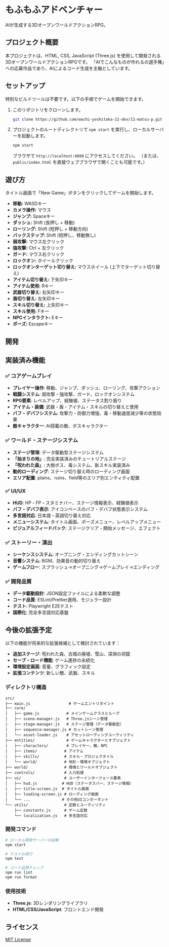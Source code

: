 # もふもふアドベンチャー

AIが生成する3DオープンワールドアクションRPG。

## プロジェクト概要

本プロジェクトは、HTML, CSS, JavaScript (Three.js) を使用して開発される3DオープンワールドアクションRPGです。
「AIでこんなものが作れるの選手権」への応募作品であり、AIによるコード生成を主軸としています。

## セットアップ

特別なビルドツールは不要です。以下の手順でゲームを開始できます。

1.  このリポジトリをクローンします。
    ```bash
    git clone https://github.com/wachi-yoshitaka-11-dev/11-matsu-p.git
    ```
2.  プロジェクトのルートディレクトリで `npm start` を実行し、ローカルサーバーを起動します。
    ```bash
    npm start
    ```
    ブラウザで `http://localhost:8080` にアクセスしてください。
    （または、`public/index.html` を直接ウェブブラウザで開くことも可能です。）

## 遊び方

タイトル画面で「New Game」ボタンをクリックしてゲームを開始します。

- **移動:** WASDキー
- **カメラ操作:** マウス
- **ジャンプ:** Spaceキー
- **ダッシュ:** Shift (長押し + 移動)
- **ローリング:** Shift (短押し + 移動方向)
- **バックステップ:** Shift (短押し、移動無し)
- **弱攻撃:** マウス左クリック
- **強攻撃:** Ctrl + 左クリック
- **ガード:** マウス右クリック
- **ロックオン:** ホイールクリック
- **ロックオンターゲット切り替え:** マウスホイール (上下でターゲット切り替え)
- **アイテム切り替え:** 下矢印キー
- **アイテム使用:** Rキー
- **武器切り替え:** 右矢印キー
- **盾切り替え:** 左矢印キー
- **スキル切り替え:** 上矢印キー
- **スキル使用:** Fキー
- **NPCインタラクト:** Eキー
- **ポーズ:** Escapeキー

## 開発

## 実装済み機能

### ✅ コアゲームプレイ

- **プレイヤー操作**: 移動、ジャンプ、ダッシュ、ローリング、攻撃アクション
- **戦闘システム**: 弱攻撃・強攻撃、ガード、ロックオンシステム
- **RPG要素**: レベルアップ、経験値、ステータス割り振り
- **アイテム・装備**: 武器・盾・アイテム・スキルの切り替えと使用
- **バフ・デバフシステム**: 攻撃力・防御力増強、毒・移動速度減少等の状態効果
- **敵キャラクター**: AI搭載の敵、ボスキャラクター

### ✅ ワールド・ステージシステム

- **ステージ管理**: データ駆動型ステージシステム
- **「始まりの地」**: 完全実装済みのチュートリアルステージ
- **「呪われた森」**: 大樹ボス、毒システム、新スキル実装済み
- **動的ローディング**: ステージ切り替え時のローディング画面
- **エリア配置**: plains、ruins、field等のエリア別エンティティ配置

### ✅ UI/UX

- **HUD**: HP・FP・スタミナバー、ステージ情報表示、経験値表示
- **バフ・デバフ表示**: アイコンベースのバフ・デバフ状態表示システム
- **多言語対応**: 日本語・英語切り替え対応
- **メニューシステム**: タイトル画面、ポーズメニュー、レベルアップメニュー
- **ビジュアルフィードバック**: ステージクリア・開始メッセージ、エフェクト

### ✅ ストーリー・演出

- **シーケンスシステム**: オープニング・エンディングカットシーン
- **音響システム**: BGM、効果音の動的切り替え
- **ゲームフロー**: スプラッシュ→オープニング→ゲームプレイ→エンディング

### ✅ 開発品質

- **データ駆動設計**: JSON設定ファイルによる柔軟な調整
- **コード品質**: ESLint/Prettier適用、モジュラー設計
- **テスト**: Playwright E2Eテスト
- **国際化**: 完全多言語対応基盤

## 今後の拡張予定

以下の機能が将来的な拡張候補として検討されています：

- **追加ステージ**: 呪われた森、古城の廃墟、雪山、深淵の洞窟
- **セーブ・ロード機能**: ゲーム進捗の永続化
- **環境設定画面**: 音量、グラフィック設定
- **拡張コンテンツ**: 新しい敵、武器、スキル

### ディレクトリ構造

```
src/
├── main.js                 # ゲームエントリポイント
├── core/
│   ├── game.js            # メインゲームクラスとループ
│   ├── scene-manager.js   # Three.jsシーン管理
│   ├── stage-manager.js   # ステージ管理（データ駆動型）
│   ├── sequence-manager.js # カットシーン管理
│   └── asset-loader.js    # アセットローディングユーティリティ
├── entities/              # ゲームキャラクターとオブジェクト
│   ├── characters/        # プレイヤー、敵、NPC
│   ├── items/            # アイテム
│   ├── skills/           # スキル・プロジェクタイル
│   └── world/            # 地形・環境オブジェクト
├── world/                # 環境とワールドオブジェクト
├── controls/             # 入力処理
├── ui/                   # ユーザーインターフェース要素
│   ├── hud.js           # HUD（ステータスバー、ステージ情報）
│   ├── title-screen.js  # タイトル画面
│   ├── loading-screen.js # ローディング画面
│   └── ...              # その他UIコンポーネント
└── utils/                # 定数とユーティリティ
    ├── constants.js      # ゲーム定数
    └── localization.js   # 多言語対応
```

### 開発コマンド

```bash
# ローカル開発サーバーの起動
npm start

# テストの実行
npm test

# コード品質チェック
npm run lint
npm run format
```

### 使用技術

- **Three.js**: 3Dレンダリングライブラリ
- **HTML/CSS/JavaScript**: フロントエンド開発

## ライセンス

[MIT License](LICENSE.md)
